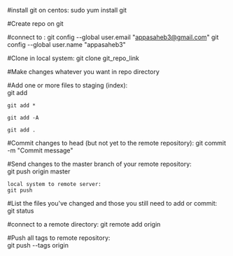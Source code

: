 #install git on centos:
	sudo yum install git


#Create repo on git

#connect to :
	git config --global user.email "appasaheb3@gmail.com"
	git config --global user.name "appasaheb3"

#Clone in local system:
	git clone git_repo_link

#Make changes whatever you want in repo directory

#Add one or more files to staging (index):	
	git add <filename>
	
	git add *
	
	git add -A
	
	git add .

#Commit changes to head (but not yet to the remote repository):
	git commit -m "Commit message"

#Send changes to the master branch of your remote repository:	
	git push origin master
	
	local system to remote server:
	git push

#List the files you've changed and those you still need to add or commit:	
	git status


#connect to a remote directory:
	git remote add origin <server>

#Push all tags to remote repository:	
	git push --tags origin
